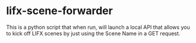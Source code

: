 # lifx-scene-forwarder
This is a python script that when run, will launch a local API that allows you to kick off LIFX scenes by just using the Scene Name in a GET request. 

